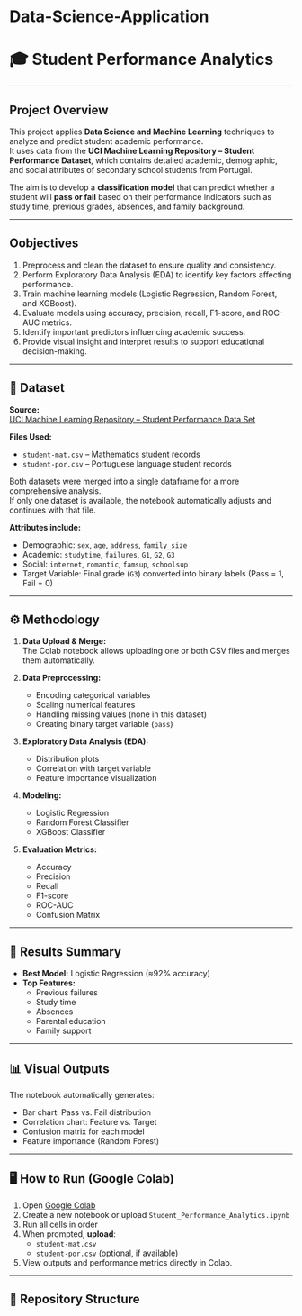 # Data-Science-Application
# 🎓 Student Performance Analytics
 

---

## Project Overview

This project applies **Data Science and Machine Learning** techniques to analyze and predict student academic performance.  
It uses data from the **UCI Machine Learning Repository – Student Performance Dataset**, which contains detailed academic, demographic, and social attributes of secondary school students from Portugal.

The aim is to develop a **classification model** that can predict whether a student will **pass or fail** based on their performance indicators such as study time, previous grades, absences, and family background.

---

## Oobjectives

1. Preprocess and clean the dataset to ensure quality and consistency.  
2. Perform Exploratory Data Analysis (EDA) to identify key factors affecting performance.  
3. Train machine learning models (Logistic Regression, Random Forest, and XGBoost).  
4. Evaluate models using accuracy, precision, recall, F1-score, and ROC-AUC metrics.  
5. Identify important predictors influencing academic success.  
6. Provide visual insight and interpret results to support educational decision-making.

---

## 📂 Dataset

**Source:**  
[UCI Machine Learning Repository – Student Performance Data Set](https://archive.ics.uci.edu/ml/datasets/student+performance)

**Files Used:**  
- `student-mat.csv` – Mathematics student records  
- `student-por.csv` – Portuguese language student records  

Both datasets were merged into a single dataframe for a more comprehensive analysis.  
If only one dataset is available, the notebook automatically adjusts and continues with that file.

**Attributes include:**  
- Demographic: `sex`, `age`, `address`, `family_size`  
- Academic: `studytime`, `failures`, `G1`, `G2`, `G3`  
- Social: `internet`, `romantic`, `famsup`, `schoolsup`  
- Target Variable: Final grade (`G3`) converted into binary labels (Pass = 1, Fail = 0)  

---

## ⚙️ Methodology

1. **Data Upload & Merge:**  
   The Colab notebook allows uploading one or both CSV files and merges them automatically.

2. **Data Preprocessing:**  
   - Encoding categorical variables  
   - Scaling numerical features  
   - Handling missing values (none in this dataset)  
   - Creating binary target variable (`pass`)

3. **Exploratory Data Analysis (EDA):**  
   - Distribution plots  
   - Correlation with target variable  
   - Feature importance visualization  

4. **Modeling:**  
   - Logistic Regression  
   - Random Forest Classifier  
   - XGBoost Classifier  

5. **Evaluation Metrics:**  
   - Accuracy  
   - Precision  
   - Recall  
   - F1-score  
   - ROC-AUC  
   - Confusion Matrix  

---

## 🧠 Results Summary


- **Best Model:** Logistic Regression (≈92% accuracy)  
- **Top Features:**  
  - Previous failures  
  - Study time  
  - Absences  
  - Parental education  
  - Family support  

---

## 📊 Visual Outputs

The notebook automatically generates:
- Bar chart: Pass vs. Fail distribution  
- Correlation chart: Feature vs. Target  
- Confusion matrix for each model  
- Feature importance (Random Forest)

---

## 🖥️ How to Run (Google Colab)

1. Open [Google Colab](https://colab.research.google.com)  
2. Create a new notebook or upload `Student_Performance_Analytics.ipynb`  
3. Run all cells in order  
4. When prompted, **upload**:  
   - `student-mat.csv`  
   - `student-por.csv` (optional, if available)  
5. View outputs and performance metrics directly in Colab.  

---

## 📁 Repository Structure

